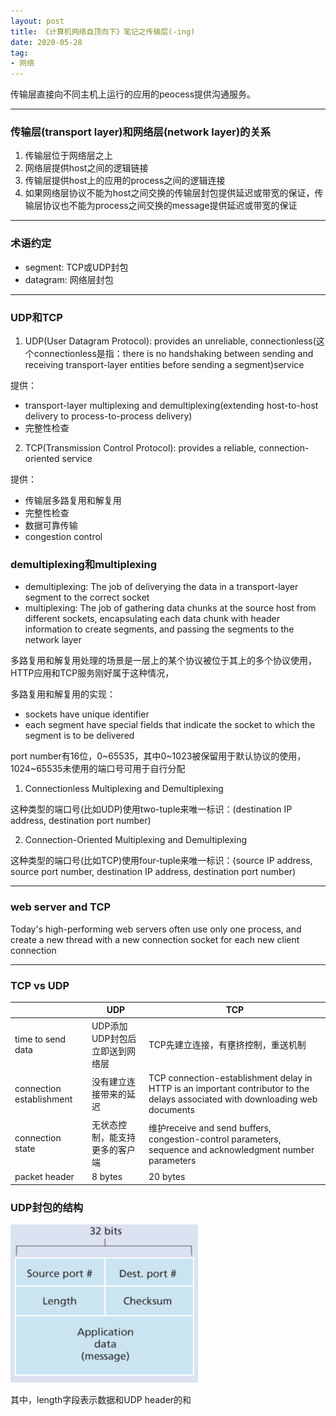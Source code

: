 ```yaml
---
layout: post
title: 《计算机网络自顶向下》笔记之传输层(-ing)
date: 2020-05-28
tag: 
- 网络
---
```


传输层直接向不同主机上运行的应用的peocess提供沟通服务。


<!-- more -->

---

### 传输层(transport layer)和网络层(network layer)的关系

1. 传输层位于网络层之上
2. 网络层提供host之间的逻辑链接
3. 传输层提供host上的应用的process之间的逻辑连接
4. 如果网络层协议不能为host之间交换的传输层封包提供延迟或带宽的保证，传输层协议也不能为process之间交换的message提供延迟或带宽的保证

---

### 术语约定

- segment: TCP或UDP封包
- datagram: 网络层封包

---

### UDP和TCP

1. UDP(User Datagram Protocol): provides an unreliable, connectionless(这个connectionless是指：there is no handshaking between sending and receiving transport-layer entities before sending a segment)service

  提供：
  - transport-layer multiplexing and demultiplexing(extending host-to-host delivery to process-to-process delivery)
  - 完整性检查
  
2. TCP(Transmission Control Protocol): provides a reliable, connection-oriented service
   
  提供：
  - 传输层多路复用和解复用
  - 完整性检查
  - 数据可靠传输
  - congestion control

### demultiplexing和multiplexing

- demultiplexing: The job of deliverying the data in a transport-layer segment to the correct socket
- multiplexing: The job of gathering data chunks at the source host from different sockets, encapsulating each data chunk with header information to create segments, and passing the segments to the network layer

多路复用和解复用处理的场景是一层上的某个协议被位于其上的多个协议使用，HTTP应用和TCP服务刚好属于这种情况，

多路复用和解复用的实现：

- sockets have unique identifier
- each segment have special fields that indicate the socket to which the segment is to be delivered

port number有16位，0~65535，其中0~1023被保留用于默认协议的使用，1024~65535未使用的端口号可用于自行分配

1. Connectionless Multiplexing and Demultiplexing

这种类型的端口号(比如UDP)使用two-tuple来唯一标识：(destination IP address, destination port number)

2. Connection-Oriented Multiplexing and Demultiplexing

这种类型的端口号(比如TCP)使用four-tuple来唯一标识：(source IP address, source port number, destination IP address, destination port number)

---

### web server and TCP

Today's high-performing web servers often use only one process, and create a new thread with a new connection socket for each new client connection

---

### TCP vs UDP

|       |   UDP    |   TCP    |
|  ---  |  ---  |  ---  |
|  time to send data     | UDP添加UDP封包后立即送到网络层      |   TCP先建立连接，有壅挤控制，重送机制    |
|  connection establishment     |  没有建立连接带来的延迟     |  TCP connection-establishment delay in HTTP is an important contributor to the delays associated with downloading web documents     |
|  connection state     | 无状态控制，能支持更多的客户端      | 维护receive and send buffers, congestion-control parameters, sequence and acknowledgment number parameters      |
|  packet header     | 8 bytes      |  20 bytes     |


### UDP封包的结构

<img src="/images/network/udpSegmentStructure.png" width="300" alt="udpSegmentStructure" />

其中，length字段表示数据和UDP header的和